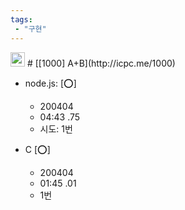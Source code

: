 ```yaml
---
tags: 
 - "구현"
---
```

<img src='https://doky.space/assets/icpclev/b5.svg' height=23px>
# [[1000] A+B](http://icpc.me/1000) 

- node.js: [:o:]
  - 200404
  - 04:43 .75
  - 시도: 1번

- C [:o:]
  - 200404
  - 01:45 .01
  - 1번
